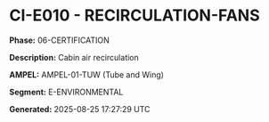 # CI-E010 - RECIRCULATION-FANS

**Phase:** 06-CERTIFICATION

**Description:** Cabin air recirculation

**AMPEL:** AMPEL-01-TUW (Tube and Wing)

**Segment:** E-ENVIRONMENTAL

**Generated:** 2025-08-25 17:27:29 UTC
